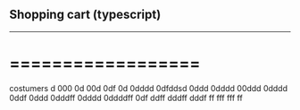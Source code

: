 ## Shopping cart (typescript)
---------------------------
==================
=================

costumers
d
000
0d
00d
0df
0d
0dddd
0dfddsd
0ddd
0dddd
00ddd
0dddd
0ddf
0ddd
0dddff
0dddd
0ddddff
0df
ddff
dddff
dddf
ff
fff
fff
ff
